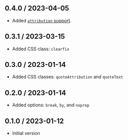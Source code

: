## 0.4.0 / 2023-04-05
  * Added [`attribution` support](https://github.com/mslinn/jekyll_plugin_support#subclass-attribution).

## 0.3.1 / 2023-03-15
  * Added CSS class: `clearfix`

## 0.3.0 / 2023-01-14
  * Added CSS classes: `quoteAttribution` and `quoteText`

## 0.2.0 / 2023-01-14
  * Added options: `break`, `by`, and `noprep`

## 0.1.0 / 2023-01-12
  * Initial version
